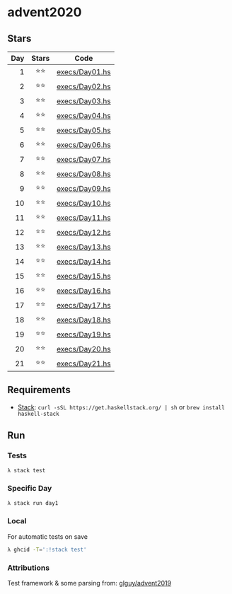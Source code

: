 # advent2020

## Stars

| Day   | Stars   | Code |
|------:|:-------:|------|
|   1   |  ⭐⭐   | [execs/Day01.hs](https://github.com/egnwd/advent/blob/main/execs/Day01.hs) |
|   2   |  ⭐⭐   | [execs/Day02.hs](https://github.com/egnwd/advent/blob/main/execs/Day02.hs) |
|   3   |  ⭐⭐   | [execs/Day03.hs](https://github.com/egnwd/advent/blob/main/execs/Day03.hs) |
|   4   |  ⭐⭐   | [execs/Day04.hs](https://github.com/egnwd/advent/blob/main/execs/Day04.hs) |
|   5   |  ⭐⭐   | [execs/Day05.hs](https://github.com/egnwd/advent/blob/main/execs/Day05.hs) |
|   6   |  ⭐⭐   | [execs/Day06.hs](https://github.com/egnwd/advent/blob/main/execs/Day06.hs) |
|   7   |  ⭐⭐   | [execs/Day07.hs](https://github.com/egnwd/advent/blob/main/execs/Day07.hs) |
|   8   |  ⭐⭐   | [execs/Day08.hs](https://github.com/egnwd/advent/blob/main/execs/Day08.hs) |
|   9   |  ⭐⭐   | [execs/Day09.hs](https://github.com/egnwd/advent/blob/main/execs/Day09.hs) |
|   10  |  ⭐⭐   | [execs/Day10.hs](https://github.com/egnwd/advent/blob/main/execs/Day10.hs) |
|   11  |  ⭐⭐   | [execs/Day11.hs](https://github.com/egnwd/advent/blob/main/execs/Day11.hs) |
|   12  |  ⭐⭐   | [execs/Day12.hs](https://github.com/egnwd/advent/blob/main/execs/Day12.hs) |
|   13  |  ⭐⭐   | [execs/Day13.hs](https://github.com/egnwd/advent/blob/main/execs/Day13.hs) |
|   14  |  ⭐⭐   | [execs/Day14.hs](https://github.com/egnwd/advent/blob/main/execs/Day14.hs) |
|   15  |  ⭐⭐   | [execs/Day15.hs](https://github.com/egnwd/advent/blob/main/execs/Day15.hs) |
|   16  |  ⭐⭐   | [execs/Day16.hs](https://github.com/egnwd/advent/blob/main/execs/Day16.hs) |
|   17  |  ⭐⭐   | [execs/Day17.hs](https://github.com/egnwd/advent/blob/main/execs/Day17.hs) |
|   18  |  ⭐⭐   | [execs/Day18.hs](https://github.com/egnwd/advent/blob/main/execs/Day18.hs) |
|   19  |  ⭐⭐   | [execs/Day19.hs](https://github.com/egnwd/advent/blob/main/execs/Day19.hs) |
|   20  |  ⭐⭐   | [execs/Day20.hs](https://github.com/egnwd/advent/blob/main/execs/Day20.hs) |
|   21  |  ⭐⭐   | [execs/Day21.hs](https://github.com/egnwd/advent/blob/main/execs/Day21.hs) |

## Requirements

 - [Stack](https://docs.haskellstack.org/en/stable/install_and_upgrade/): `curl -sSL https://get.haskellstack.org/ | sh` or `brew install haskell-stack`

## Run

### Tests

```sh
λ stack test
```

### Specific Day

```sh
λ stack run day1
```

### Local

For automatic tests on save
```sh
λ ghcid -T=':!stack test'
```

### Attributions

Test framework & some parsing from: [glguy/advent2019](https://github.com/glguy/advent2019)
